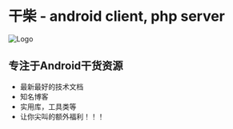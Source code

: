 # 干柴 - android client, php server
![Logo](https://github.com/openproject/ganchai/raw/master/ANDROID/app/src/main/res/mipmap-xxhdpi/ic_launcher.png)

## 专注于Android干货资源
* 最新最好的技术文档
* 知名博客
* 实用库，工具类等
* 让你尖叫的额外福利！！！
